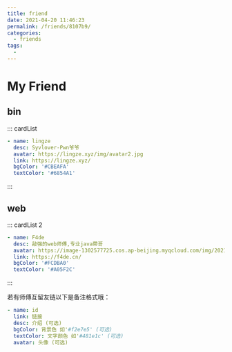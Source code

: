 ```yaml
---
title: friend
date: 2021-04-20 11:46:23
permalink: /friends/8107b9/
categories:
  - friends
tags:
  - 
---
```

# My Friend



## bin

::: cardList
```yaml
- name: lingze
  desc: Syvlover-Pwn爷爷
  avatar: https://lingze.xyz/img/avatar2.jpg
  link: https://lingze.xyz/
  bgColor: '#CBEAFA'
  textColor: '#6854A1'
```
:::

## web

::: cardList 2

```yaml
- name: F4de
  desc: 敲强的web师傅,专业java帶哥
  avatar: https://image-1302577725.cos.ap-beijing.myqcloud.com/img/20210328234543.jpg
  link: https://f4de.cn/
  bgColor: '#FCDBA0'
  textColor: '#A05F2C'
```

:::

若有师傅互留友链以下是备注格式哦：

```yaml
- name: id
  link: 链接
  desc: 介绍 (可选)
  bgColor: 背景色 如'#f2e7e5' (可选)
  textColor: 文字颜色 如'#481e1c' (可选)
  avatar: 头像 (可选)
```



